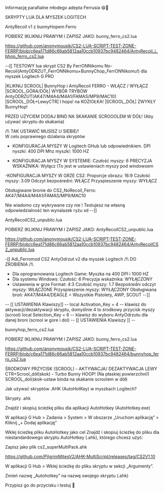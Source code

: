 Informację parafialne młodego adepta Ferrusia 😆🤟

SKRYPTY LUA DLA MYSZEK LOGITECH

AntyRecoil v1 z bunnyHopem Ferro

POBIERZ (KLIKNIJ PRAWYM I ZAPISZ JAKO: bunny_ferro_cs2.lua

https://github.com/anonymousik/CS2-LUA-SCRIPT-TEST-ZONE-FERRP/blob/c6ea171d86c66ab5812aa10ccb10937bc9482464/AntyRecoil_i_bhop_ferro_cs2.lua

--[[
TESTOWY lua skrypt CS2 By FerrONNikomu No-Recoil(AntyODRZUT_FerrONNikomu+BunnyChop_FerrONNikomu!) dla myszek Logitech G PRO

|KLIKNIJ SCROOL| BunnyHop i AntyRecoil FERRO - WŁĄCZ / WYŁĄCZ
|SCROOL_GÓRA/DÓŁ| WYBÓR TRYBÓW AntyODRZUT(AK47/M4A4/M4A1/FAMAS/MP9/MAC10)
|SCROOL_DÓŁ+LewyCTR| I hops! na KOZIOŁKA!
|SCROOL_DÓŁ| ZWYKŁY BunnyHop!

PRZED UŻYCIEM DODAJ BIND NA SKAKANIE SCROOOLEM W DÓŁ! (Aby używać skryptu do skakania)

/!\ TAK USTAWIĆ MUSISZ U SIEBIE/!\
W celu poprawnego działania skryptów

- KONFIGURACJA MYSZY W Logitech GHub lub odpowiednikiem.
DPI nyszki: 400 DPI
Mhz myszki: 1000 HZ

- KONFIGURACJA MYSZY W SYSTEMIE:
Czułość myszy: 6
PRECYZJA WSKAŹNIKA: Wyłącz (To jest w ustawieniach myszy pod windowsem

-KONFIGURACJA MYSZY W GRZE CS2:
Proporcje obrazu: 16:9
Czułość myszy: 3.09
Odczyt bezpośredni: WŁĄCZ
Przyspieszenie myszy: WYŁĄCZ

Obsługiwane bronie do CS2_NoRecoil_Ferro: AK47/M4A4/M4A1/FAMAS/MP9/MAC10

Nie wiadomo czy wykrywane czy nie !
Testujesz na własną odpowiedzialność ten wynalazek ryżu xd
--]]

AntyRecoilCS2_unpublic.lua

POBIERZ (KLIKNIJ PRAWYM I ZAPISZ JAKO: AntyRecoilCS2_unpublic.lua

https://github.com/anonymousik/CS2-LUA-SCRIPT-TEST-ZONE-FERRP/blob/c6ea171d86c66ab5812aa10ccb10937bc9482464/AntyRecoilCS2_unpublic.lua

-[[
Adi_Ferromod CS2 AntyOdrzut v2 dla myszek Logitech
/!\ DO ZROBIENIA /!\
- Dla oprogramowania Logitech Game:
Myszka na 400 DPI i 1000 HZ
- Dla systemu Windows:
Czułość: 6
Precyzja wskaźnika: WYŁĄCZONY
 - Ustawienia w grze
Format: 4:3
Czułość myszy: 1.7
Bezpośredni odczyt myszy: WŁĄCZONE
Przyspieszenie myszy: WYŁĄCZONY
Obsługiwana broń: AK47/M4A4/DEAGLE = Wszystkie Pistolety, AWP, SCOUT 
--]]

-- [[ USTAWIENIA Klawiszy]] --
local Activation_Key = 4 -- klawisz do aktywacji/dezaktywacji skryptu, domyślnie 4 to środkowy przycisk myszy (scrool)
local Selection_Key = 6 -- klawisz do wyboru AntyOdrzutu dla danej broni (scrool w gore i dol)
-- [[ USTAWIENIA Klawiszy ]] --

bunnyhop_ferro_cs2.lua

POBIERZ (KLIKNIJ PRAWYM I ZAPISZ JAKO: bunny_ferro_cs2.lua

https://github.com/anonymousik/CS2-LUA-SCRIPT-TEST-ZONE-FERRP/blob/c6ea171d86c66ab5812aa10ccb10937bc9482464/bunnyhop_ferro_cs2.lua

ŚRODKOWY PRZYCISK (SCROOL) - AKTYWACJA/ DEZAKTYWACJA
LEWY CTR+Scrool_dół(skok) - Turbo Bunny HOOP! (Na płaskiej powierzchni!)
SCROOL_dol(skok-ustaw binda na skakanie scroolem w dół)

Jak używać skryptów .AHK (AutoHotKey) w myszkach Logitech? 

Skrypty .ahk 

Znajdź i skopiuj ścieżkę pliku dla aplikacji AutoHotkey (AutoHotkey.exe)

W aplikacji G Hub > Zadania > System > W obszarze „Uruchom aplikację” > Kliknij „+ Dodaj aplikację”

Wklej ścieżkę pliku AutoHotkey jako cel
Znajdź i skopiuj ścieżkę do pliku dla niestandardowego skryptu AutoHotkey (.ahk), którego chcesz użyć: 

Zapisz jako plik 
cs2_superMultiPack.ahk

https://github.com/PilgrimMitesV2/AHK-MultiScript/releases/tag/CS2V1.10

W aplikacji G Hub > Wklej ścieżkę do pliku skryptu w sekcji „Argumenty”.

Zmień nazwę „Autohotkey” na nazwę swojego skryptu (.ahk)

Przypisz go do przycisku i testuj 🤟
